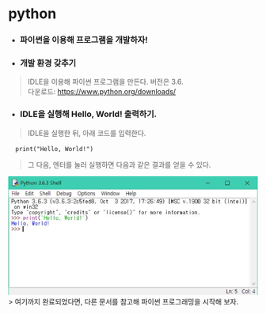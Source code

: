 # python
* ### 파이썬을 이용해 프로그램을 개발하자!
* ### 개발 환경 갖추기
> IDLE을 이용해 파이썬 프로그램을 만든다. 버전은 3.6. <br>
> 다운로드: https://www.python.org/downloads/
* ### IDLE을 실행해 Hello, World! 출력하기.
>IDLE을 실행한 뒤, 아래 코드를 입력한다.

      print("Hello, World!")
>그 다음, 엔터를 눌러 실행하면 다음과 같은 결과를 얻을 수 있다.

  <img src="https://github.com/boringariel/python/blob/master/image/ex1.JPG?raw=true">
> 여기까지 완료되었다면, 다른 문서를 참고해 파이썬 프로그래밍을 시작해 보자.

